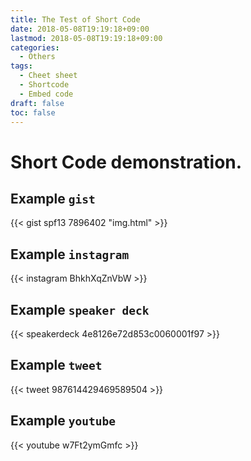 ```yaml
---
title: The Test of Short Code
date: 2018-05-08T19:19:18+09:00
lastmod: 2018-05-08T19:19:18+09:00
categories:
  - Others
tags:
  - Cheet sheet
  - Shortcode
  - Embed code
draft: false
toc: false
---
```

# Short Code demonstration.

## Example `gist`
{{< gist spf13 7896402 "img.html" >}}

## Example `instagram`
{{< instagram BhkhXqZnVbW >}}

## Example `speaker deck`
{{< speakerdeck 4e8126e72d853c0060001f97 >}}

## Example `tweet`
{{< tweet 987614429469589504 >}}

## Example `youtube`
{{< youtube w7Ft2ymGmfc >}}

